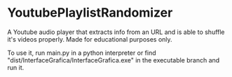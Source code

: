 # YoutubePlaylistRandomizer
A Youtube audio player that extracts info from an URL and is able to shuffle it's videos properly. Made for educational purposes only.

To use it, run main.py in a python interpreter or find "dist/InterfaceGrafica/InterfaceGrafica.exe" in the executable branch and run it.
